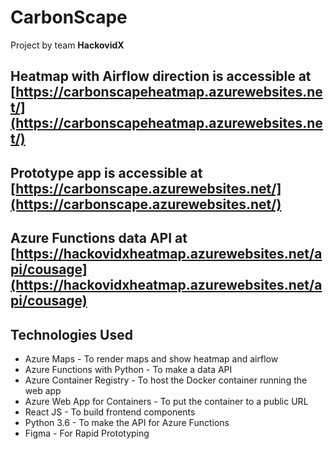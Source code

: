 # CarbonScape
Project by team **HackovidX**

## Heatmap with Airflow direction is accessible at [https://carbonscapeheatmap.azurewebsites.net/](https://carbonscapeheatmap.azurewebsites.net/)

## Prototype app is accessible at [https://carbonscape.azurewebsites.net/](https://carbonscape.azurewebsites.net/)

## Azure Functions data API at [https://hackovidxheatmap.azurewebsites.net/api/cousage](https://hackovidxheatmap.azurewebsites.net/api/cousage)

## Technologies Used
* Azure Maps - To render maps and show heatmap and airflow
* Azure Functions with Python - To make a data API
* Azure Container Registry - To host the Docker container running the web app
* Azure Web App for Containers - To put the container to a public URL
* React JS - To build frontend components
* Python 3.6 - To make the API for Azure Functions
* Figma - For Rapid Prototyping
